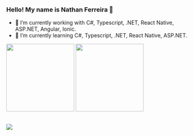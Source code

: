 ### Hello! My name is Nathan Ferreira 👋

- 🔭 I’m currently working with C#, Typescript, .NET, React Native, ASP.NET, Angular, Ionic.
- 🌱 I’m currently learning C#, Typescript, .NET, React Native, ASP.NET.

<div>
  <img height="180em" src="https://github-readme-stats.vercel.app/api?username=nzzinn&show_icons=true&theme=synthwave&count_private=true"/>
  <img height="180em" src="https://github-readme-stats.vercel.app/api/top-langs/?username=nzzinn&layout=compact&langs_count=16&theme=synthwave"/>
</div>
  
  ##
 
<div> 
  <a href="https://www.linkedin.com/in/nathan-ferreira-19477521n/" target="_blank"><img src="https://img.shields.io/badge/-LinkedIn-%230077B5?style=for-the-badge&logo=linkedin&logoColor=white" target="_blank"></a> 
</div>
